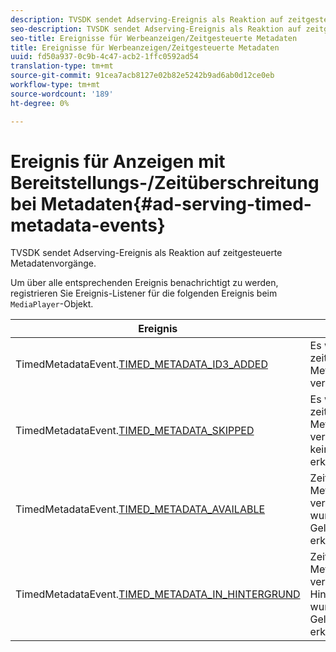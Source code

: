 ```yaml
---
description: TVSDK sendet Adserving-Ereignis als Reaktion auf zeitgesteuerte Metadatenvorgänge.
seo-description: TVSDK sendet Adserving-Ereignis als Reaktion auf zeitgesteuerte Metadatenvorgänge.
seo-title: Ereignisse für Werbeanzeigen/Zeitgesteuerte Metadaten
title: Ereignisse für Werbeanzeigen/Zeitgesteuerte Metadaten
uuid: fd50a937-0c9b-4c47-acb2-1ffc0592ad54
translation-type: tm+mt
source-git-commit: 91cea7acb8127e02b82e5242b9ad6ab0d12ce0eb
workflow-type: tm+mt
source-wordcount: '189'
ht-degree: 0%

---
```



# Ereignis für Anzeigen mit Bereitstellungs-/Zeitüberschreitung bei Metadaten{#ad-serving-timed-metadata-events}

TVSDK sendet Adserving-Ereignis als Reaktion auf zeitgesteuerte Metadatenvorgänge.

Um über alle entsprechenden Ereignis benachrichtigt zu werden, registrieren Sie Ereignis-Listener für die folgenden Ereignis beim `MediaPlayer`-Objekt.

| Ereignis | Bedeutung |
|---|---|
| TimedMetadataEvent.[TIMED_METADATA_ID3_ADDED](https://help.adobe.com/en_US/primetime/api/psdk/asdoc-dhls_1.4/com/adobe/mediacore/events/TimedMetadataEvent.html#TIMED_METADATA_ID3_ADDED) | Es wurden ID3-zeitgesteuerte Metadaten verarbeitet. |
| TimedMetadataEvent.[TIMED_METADATA_SKIPPED](https://help.adobe.com/en_US/primetime/api/psdk/asdoc-dhls_1.4/com/adobe/mediacore/events/TimedMetadataEvent.html#TIMED_METADATA_SKIPPED) | Es wurden zeitgesteuerte Metadaten verarbeitet und keine Gelegenheit erkannt. |
| TimedMetadataEvent.[TIMED_METADATA_AVAILABLE](https://help.adobe.com/en_US/primetime/api/psdk/asdoc-dhls_2.3/com/adobe/tvsdk/mediacore/events/TimedMetadataEvent.html#TIMED_METADATA_AVAILABLE) | Zeitgesteuerte Metadaten sind verfügbar und es wurde keine Gelegenheit erkannt. |
| TimedMetadataEvent.[TIMED_METADATA_IN_HINTERGRUND](https://help.stage.adobe.com/en_US/primetime/api/psdk/asdoc-dhls_2.3/com/adobe/tvsdk/mediacore/events/TimedMetadataEvent.html#TIMED_METADATA_IN_BACKGROUND) | Zeitgesteuerte Metadaten wurden verarbeitet und im Hintergrundmanifest wurde keine Gelegenheit erkannt. |